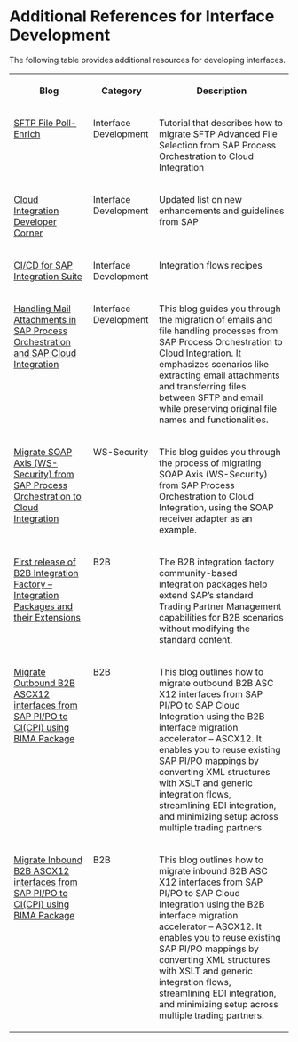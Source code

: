 <!-- loio6daed01d439246caaf710c24dfa8e040 -->

# Additional References for Interface Development

The following table provides additional resources for developing interfaces.


<table>
<tr>
<th valign="top">

Blog

</th>
<th valign="top">

Category

</th>
<th valign="top">

Description

</th>
</tr>
<tr>
<td valign="top">

[SFTP File Poll-Enrich](https://developers.sap.com/tutorials/ci-sftp-file-polling.html) 

</td>
<td valign="top">

Interface Development

</td>
<td valign="top">

Tutorial that describes how to migrate SFTP Advanced File Selection from SAP Process Orchestration to Cloud Integration

</td>
</tr>
<tr>
<td valign="top">

[Cloud Integration Developer Corner](https://blogs.sap.com/2017/07/17/introduction-to-developers-corner/)

</td>
<td valign="top">

Interface Development

</td>
<td valign="top">

Updated list on new enhancements and guidelines from SAP

</td>
</tr>
<tr>
<td valign="top">

[CI/CD for SAP Integration Suite](https://blogs.sap.com/2021/06/02/ci-cd-for-sap-integration-suite-here-you-go/) 

</td>
<td valign="top">

Interface Development

</td>
<td valign="top">

Integration flows recipes

</td>
</tr>
<tr>
<td valign="top">

[Handling Mail Attachments in SAP Process Orchestration and SAP Cloud Integration](https://community.sap.com/t5/technology-blogs-by-sap/handling-mail-attachments-in-sap-process-orchestration-and-sap-cloud/ba-p/13624118?emcs_t=S2h8ZW1haWx8dG9waWNfc3Vic2NyaXB0aW9ufExUOTNCNVo1TzNQREZ8MTM2MjQxMTh8U1VCU0NSSVBUSU9OU3xoSw)

</td>
<td valign="top">

Interface Development

</td>
<td valign="top">

This blog guides you through the migration of emails and file handling processes from SAP Process Orchestration to Cloud Integration. It emphasizes scenarios like extracting email attachments and transferring files between SFTP and email while preserving original file names and functionalities.

</td>
</tr>
<tr>
<td valign="top">

[Migrate SOAP Axis \(WS-Security\) from SAP Process Orchestration to Cloud Integration](https://community.sap.com/t5/technology-blogs-by-sap/migrate-soap-axis-ws-security-from-sap-process-orchestration-po-to-cloud/ba-p/13936771)

</td>
<td valign="top">

WS-Security

</td>
<td valign="top">

This blog guides you through the process of migrating SOAP Axis \(WS-Security\) from SAP Process Orchestration to Cloud Integration, using the SOAP receiver adapter as an example.

</td>
</tr>
<tr>
<td valign="top">

[First release of B2B Integration Factory – Integration Packages and their Extensions](https://community.sap.com/t5/technology-blog-posts-by-sap/first-release-of-b2b-integration-factory-integration-packages-and-their/ba-p/13869848)

</td>
<td valign="top">

B2B

</td>
<td valign="top">

The B2B integration factory community-based integration packages help extend SAP’s standard Trading Partner Management capabilities for B2B scenarios without modifying the standard content.

</td>
</tr>
<tr>
<td valign="top">

[Migrate Outbound B2B ASCX12 interfaces from SAP PI/PO to CI\(CPI\) using BIMA Package](https://community.sap.com/t5/technology-blog-posts-by-sap/migrate-outbound-b2b-ascx12-interfaces-from-sap-pi-po-to-ci-cpi-using-bima/ba-p/14099461)

</td>
<td valign="top">

B2B

</td>
<td valign="top">

This blog outlines how to migrate outbound B2B ASC X12 interfaces from SAP PI/PO to SAP Cloud Integration using the B2B interface migration accelerator – ASCX12. It enables you to reuse existing SAP PI/PO mappings by converting XML structures with XSLT and generic integration flows, streamlining EDI integration, and minimizing setup across multiple trading partners.

</td>
</tr>
<tr>
<td valign="top">

[Migrate Inbound B2B ASCX12 interfaces from SAP PI/PO to CI\(CPI\) using BIMA Package](https://community.sap.com/t5/technology-blog-posts-by-sap/migrate-inbound-b2b-ascx12-interfaces-from-sap-pi-po-to-ci-cpi-using-bima/ba-p/14099425)

</td>
<td valign="top">

B2B

</td>
<td valign="top">

This blog outlines how to migrate inbound B2B ASC X12 interfaces from SAP PI/PO to SAP Cloud Integration using the B2B interface migration accelerator – ASCX12. It enables you to reuse existing SAP PI/PO mappings by converting XML structures with XSLT and generic integration flows, streamlining EDI integration, and minimizing setup across multiple trading partners.

</td>
</tr>
</table>

